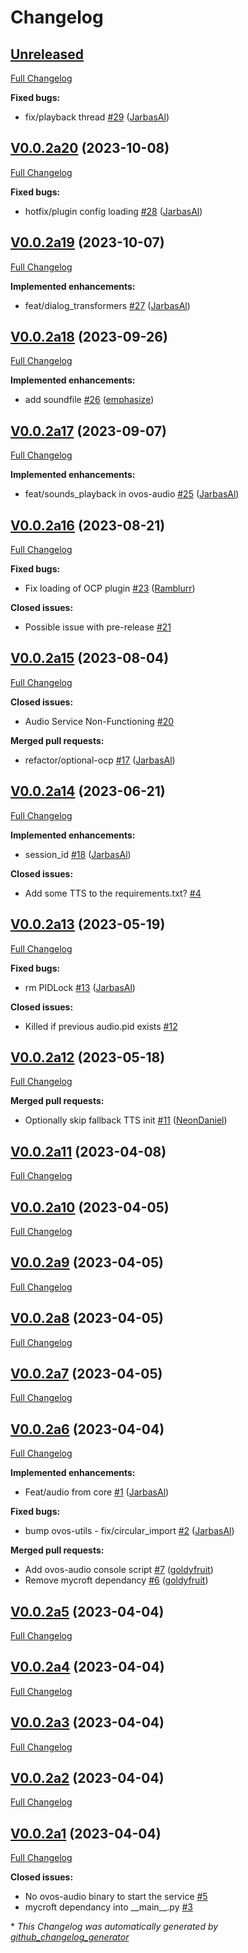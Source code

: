 # Changelog

## [Unreleased](https://github.com/OpenVoiceOS/ovos-audio/tree/HEAD)

[Full Changelog](https://github.com/OpenVoiceOS/ovos-audio/compare/V0.0.2a20...HEAD)

**Fixed bugs:**

- fix/playback thread [\#29](https://github.com/OpenVoiceOS/ovos-audio/pull/29) ([JarbasAl](https://github.com/JarbasAl))

## [V0.0.2a20](https://github.com/OpenVoiceOS/ovos-audio/tree/V0.0.2a20) (2023-10-08)

[Full Changelog](https://github.com/OpenVoiceOS/ovos-audio/compare/V0.0.2a19...V0.0.2a20)

**Fixed bugs:**

- hotfix/plugin config loading [\#28](https://github.com/OpenVoiceOS/ovos-audio/pull/28) ([JarbasAl](https://github.com/JarbasAl))

## [V0.0.2a19](https://github.com/OpenVoiceOS/ovos-audio/tree/V0.0.2a19) (2023-10-07)

[Full Changelog](https://github.com/OpenVoiceOS/ovos-audio/compare/V0.0.2a18...V0.0.2a19)

**Implemented enhancements:**

- feat/dialog\_transformers [\#27](https://github.com/OpenVoiceOS/ovos-audio/pull/27) ([JarbasAl](https://github.com/JarbasAl))

## [V0.0.2a18](https://github.com/OpenVoiceOS/ovos-audio/tree/V0.0.2a18) (2023-09-26)

[Full Changelog](https://github.com/OpenVoiceOS/ovos-audio/compare/V0.0.2a17...V0.0.2a18)

**Implemented enhancements:**

- add soundfile [\#26](https://github.com/OpenVoiceOS/ovos-audio/pull/26) ([emphasize](https://github.com/emphasize))

## [V0.0.2a17](https://github.com/OpenVoiceOS/ovos-audio/tree/V0.0.2a17) (2023-09-07)

[Full Changelog](https://github.com/OpenVoiceOS/ovos-audio/compare/V0.0.2a16...V0.0.2a17)

**Implemented enhancements:**

- feat/sounds\_playback in ovos-audio [\#25](https://github.com/OpenVoiceOS/ovos-audio/pull/25) ([JarbasAl](https://github.com/JarbasAl))

## [V0.0.2a16](https://github.com/OpenVoiceOS/ovos-audio/tree/V0.0.2a16) (2023-08-21)

[Full Changelog](https://github.com/OpenVoiceOS/ovos-audio/compare/V0.0.2a15...V0.0.2a16)

**Fixed bugs:**

- Fix loading of OCP plugin [\#23](https://github.com/OpenVoiceOS/ovos-audio/pull/23) ([Ramblurr](https://github.com/Ramblurr))

**Closed issues:**

- Possible issue with pre-release [\#21](https://github.com/OpenVoiceOS/ovos-audio/issues/21)

## [V0.0.2a15](https://github.com/OpenVoiceOS/ovos-audio/tree/V0.0.2a15) (2023-08-04)

[Full Changelog](https://github.com/OpenVoiceOS/ovos-audio/compare/V0.0.2a14...V0.0.2a15)

**Closed issues:**

- Audio Service Non-Functioning [\#20](https://github.com/OpenVoiceOS/ovos-audio/issues/20)

**Merged pull requests:**

- refactor/optional-ocp [\#17](https://github.com/OpenVoiceOS/ovos-audio/pull/17) ([JarbasAl](https://github.com/JarbasAl))

## [V0.0.2a14](https://github.com/OpenVoiceOS/ovos-audio/tree/V0.0.2a14) (2023-06-21)

[Full Changelog](https://github.com/OpenVoiceOS/ovos-audio/compare/V0.0.2a13...V0.0.2a14)

**Implemented enhancements:**

- session\_id [\#18](https://github.com/OpenVoiceOS/ovos-audio/pull/18) ([JarbasAl](https://github.com/JarbasAl))

**Closed issues:**

- Add some TTS to the requirements.txt? [\#4](https://github.com/OpenVoiceOS/ovos-audio/issues/4)

## [V0.0.2a13](https://github.com/OpenVoiceOS/ovos-audio/tree/V0.0.2a13) (2023-05-19)

[Full Changelog](https://github.com/OpenVoiceOS/ovos-audio/compare/V0.0.2a12...V0.0.2a13)

**Fixed bugs:**

- rm PIDLock [\#13](https://github.com/OpenVoiceOS/ovos-audio/pull/13) ([JarbasAl](https://github.com/JarbasAl))

**Closed issues:**

- Killed if previous audio.pid exists [\#12](https://github.com/OpenVoiceOS/ovos-audio/issues/12)

## [V0.0.2a12](https://github.com/OpenVoiceOS/ovos-audio/tree/V0.0.2a12) (2023-05-18)

[Full Changelog](https://github.com/OpenVoiceOS/ovos-audio/compare/V0.0.2a11...V0.0.2a12)

**Merged pull requests:**

- Optionally skip fallback TTS init [\#11](https://github.com/OpenVoiceOS/ovos-audio/pull/11) ([NeonDaniel](https://github.com/NeonDaniel))

## [V0.0.2a11](https://github.com/OpenVoiceOS/ovos-audio/tree/V0.0.2a11) (2023-04-08)

[Full Changelog](https://github.com/OpenVoiceOS/ovos-audio/compare/V0.0.2a10...V0.0.2a11)

## [V0.0.2a10](https://github.com/OpenVoiceOS/ovos-audio/tree/V0.0.2a10) (2023-04-05)

[Full Changelog](https://github.com/OpenVoiceOS/ovos-audio/compare/V0.0.2a9...V0.0.2a10)

## [V0.0.2a9](https://github.com/OpenVoiceOS/ovos-audio/tree/V0.0.2a9) (2023-04-05)

[Full Changelog](https://github.com/OpenVoiceOS/ovos-audio/compare/V0.0.2a8...V0.0.2a9)

## [V0.0.2a8](https://github.com/OpenVoiceOS/ovos-audio/tree/V0.0.2a8) (2023-04-05)

[Full Changelog](https://github.com/OpenVoiceOS/ovos-audio/compare/V0.0.2a7...V0.0.2a8)

## [V0.0.2a7](https://github.com/OpenVoiceOS/ovos-audio/tree/V0.0.2a7) (2023-04-05)

[Full Changelog](https://github.com/OpenVoiceOS/ovos-audio/compare/V0.0.2a6...V0.0.2a7)

## [V0.0.2a6](https://github.com/OpenVoiceOS/ovos-audio/tree/V0.0.2a6) (2023-04-04)

[Full Changelog](https://github.com/OpenVoiceOS/ovos-audio/compare/V0.0.2a5...V0.0.2a6)

**Implemented enhancements:**

- Feat/audio from core [\#1](https://github.com/OpenVoiceOS/ovos-audio/pull/1) ([JarbasAl](https://github.com/JarbasAl))

**Fixed bugs:**

- bump ovos-utils - fix/circular\_import [\#2](https://github.com/OpenVoiceOS/ovos-audio/pull/2) ([JarbasAl](https://github.com/JarbasAl))

**Merged pull requests:**

- Add ovos-audio console script [\#7](https://github.com/OpenVoiceOS/ovos-audio/pull/7) ([goldyfruit](https://github.com/goldyfruit))
- Remove mycroft dependancy [\#6](https://github.com/OpenVoiceOS/ovos-audio/pull/6) ([goldyfruit](https://github.com/goldyfruit))

## [V0.0.2a5](https://github.com/OpenVoiceOS/ovos-audio/tree/V0.0.2a5) (2023-04-04)

[Full Changelog](https://github.com/OpenVoiceOS/ovos-audio/compare/V0.0.2a4...V0.0.2a5)

## [V0.0.2a4](https://github.com/OpenVoiceOS/ovos-audio/tree/V0.0.2a4) (2023-04-04)

[Full Changelog](https://github.com/OpenVoiceOS/ovos-audio/compare/V0.0.2a3...V0.0.2a4)

## [V0.0.2a3](https://github.com/OpenVoiceOS/ovos-audio/tree/V0.0.2a3) (2023-04-04)

[Full Changelog](https://github.com/OpenVoiceOS/ovos-audio/compare/V0.0.2a2...V0.0.2a3)

## [V0.0.2a2](https://github.com/OpenVoiceOS/ovos-audio/tree/V0.0.2a2) (2023-04-04)

[Full Changelog](https://github.com/OpenVoiceOS/ovos-audio/compare/V0.0.2a1...V0.0.2a2)

## [V0.0.2a1](https://github.com/OpenVoiceOS/ovos-audio/tree/V0.0.2a1) (2023-04-04)

[Full Changelog](https://github.com/OpenVoiceOS/ovos-audio/compare/3855d26909ac86f2cfd5f1c33331711b4915be43...V0.0.2a1)

**Closed issues:**

- No ovos-audio binary to start the service [\#5](https://github.com/OpenVoiceOS/ovos-audio/issues/5)
- mycroft dependancy into \_\_main\_\_.py [\#3](https://github.com/OpenVoiceOS/ovos-audio/issues/3)



\* *This Changelog was automatically generated by [github_changelog_generator](https://github.com/github-changelog-generator/github-changelog-generator)*
